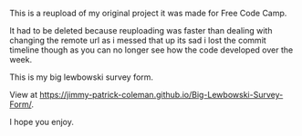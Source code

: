 This is a reupload of my original project it was made for Free Code Camp.

It had to be deleted because reuploading was faster than dealing with changing the remote url as i messed that up its sad i lost the commit timeline though as you can no longer see how the code developed over the week.

This is my big lewbowski survey form.

View at https://jimmy-patrick-coleman.github.io/Big-Lewbowski-Survey-Form/.

I hope you enjoy.

